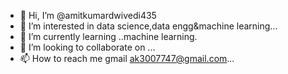 - 👋 Hi, I’m @amitkumardwivedi435
- 👀 I’m interested in data science,data engg&machine learning...
- 🌱 I’m currently learning ..machine learning.
- 💞️ I’m looking to collaborate on ...
- 📫 How to reach me gmail ak3007747@gmail.com...

<!---
amitkumardwivedi435/amitkumardwivedi435 is a ✨ special ✨ repository because its `README.md` (this file) appears on your GitHub profile.
You can click the Preview link to take a look at your changes.
--->
